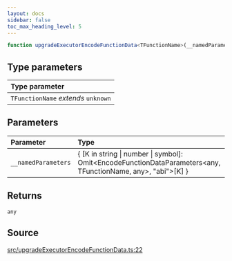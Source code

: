 ```yaml
---
layout: docs
sidebar: false
toc_max_heading_level: 5
---
```


```ts
function upgradeExecutorEncodeFunctionData<TFunctionName>(__namedParameters: { [K in string | number | symbol]: Omit<EncodeFunctionDataParameters<any, TFunctionName, any>, "abi">[K] }): any
```

## Type parameters

| Type parameter |
| :------ |
| `TFunctionName` *extends* `unknown` |

## Parameters

| Parameter | Type |
| :------ | :------ |
| `__namedParameters` | \{ \[K in string \| number \| symbol\]: Omit\<EncodeFunctionDataParameters\<any, TFunctionName, any\>, "abi"\>\[K\] \} |

## Returns

`any`

## Source

[src/upgradeExecutorEncodeFunctionData.ts:22](https://github.com/OffchainLabs/arbitrum-orbit-sdk/blob/9d5595a042e42f7d6b9af10a84816c98ea30f330/src/upgradeExecutorEncodeFunctionData.ts#L22)
